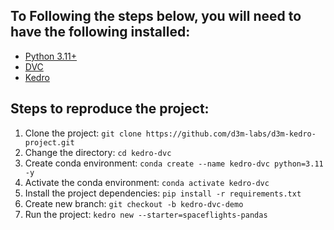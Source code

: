 ## To Following the steps below, you will need to have the following installed:

- [Python 3.11+](https://www.python.org/downloads/)
- [DVC](https://dvc.org/doc/install)
- [Kedro](https://docs.kedro.org/en/stable/get_started/install.html)

## Steps to reproduce the project:
1. Clone the project: `git clone https://github.com/d3m-labs/d3m-kedro-project.git`
2. Change the directory: `cd kedro-dvc`
3. Create conda environment: `conda create --name kedro-dvc python=3.11 -y`
4. Activate the conda environment: `conda activate kedro-dvc`
5. Install the project dependencies: `pip install -r requirements.txt`
6. Create new branch: `git checkout -b kedro-dvc-demo`
7. Run the project: `kedro new --starter=spaceflights-pandas`